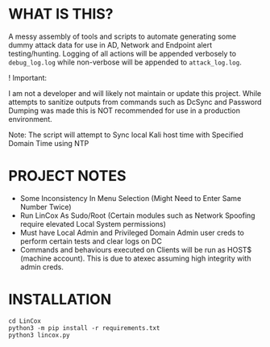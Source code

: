 # WHAT IS THIS?

A messy assembly of tools and scripts to automate generating some dummy attack data for use in AD, Network and Endpoint alert testing/hunting.
Logging of all actions will be appended verbosely to `debug_log.log` while non-verbose will be appended to `attack_log.log`.

! Important:

I am not a developer and will likely not maintain or update this project. 
While attempts to sanitize outputs from commands such as DcSync and Password Dumping was made this is NOT recommended for use in a production environment.

Note: The script will attempt to Sync local Kali host time with Specified Domain Time using NTP

# PROJECT NOTES

- Some Inconsistency In Menu Selection (Might Need to Enter Same Number Twice)
- Run LinCox As Sudo/Root (Certain modules such as Network Spoofing require elevated Local System permissions)
- Must have Local Admin and Privileged Domain Admin user creds to perform certain tests and clear logs on DC
- Commands and behaviours executed on Clients will be run as HOST$ (machine account). This is due to atexec assuming high integrity with admin creds.

# INSTALLATION

```
cd LinCox
python3 -m pip install -r requirements.txt
python3 lincox.py
```
